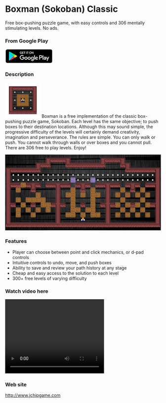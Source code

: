 # Boxman (Sokoban) Classic

Free box-pushing puzzle game, with easy controls and 306 mentally stimulating levels. No ads.

### From Google Play

<a href="https://play.google.com/store/apps/details?id=com.jchip.boxman" target="googleplay">
  <img alt="Android app on Google Play" src="https://github.com/jchipgame/sokoban/blob/master/google_play.png" />
</a>

### Description
<img src="https://github.com/jchipgame/sokoban/blob/master/ic_launcher-web-small.png"/> Boxman is a free implementation of the classic box-pushing puzzle game, Sokoban. Each level has the same objective; to push boxes to their destination locations. Although this may sound simple, the progressive difficulty of the levels will certainly demand creativity, imagination and perseverance.
The rules are simple. You can only walk or push. You cannot walk through walls or over boxes and you cannot pull. There are 306 free to play levels. Enjoy!

<img src="https://github.com/jchipgame/sokoban/blob/master/boxman_game.jpg"/>

### Features

* Player can choose between point and click mechanics, or d-pad controls
* Intuitive controls to undo, move, and push boxes
* Ability to save and review your path history at any stage
* Cheap and easy access to the solution to each level
* 300+ free levels of varying difficulty

### Watch video here

<video width="320" height="240" controls>
  <source src="https://github.com/jchipgame/sokoban/blob/master/ic_launcher-web-video.mp4" type="video/mp4">
  <source src="https://github.com/jchipgame/sokoban/blob/master/ic_launcher-web-video.avi" type="video/avi">
  <a href="https://www.youtube.com/watch?v=Rs8VLuUnh9U" target="youttube">https://www.youtube.com/watch?v=Rs8VLuUnh9U</a>
</video>

### Web site
<a href="http://www.jchipgame.com" target="website">http://www.jchipgame.com</a>



